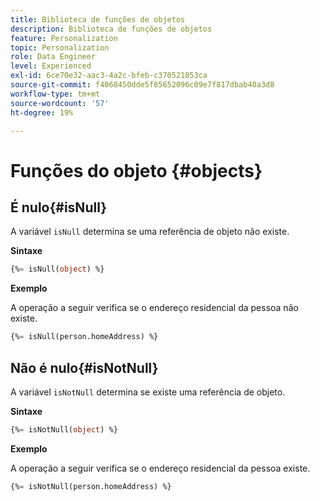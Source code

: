 ```yaml
---
title: Biblioteca de funções de objetos
description: Biblioteca de funções de objetos
feature: Personalization
topic: Personalization
role: Data Engineer
level: Experienced
exl-id: 6ce70e32-aac3-4a2c-bfeb-c370521853ca
source-git-commit: f4068450dde5f85652096c09e7f817dbab40a3d8
workflow-type: tm+mt
source-wordcount: '57'
ht-degree: 19%

---
```


# Funções do objeto {#objects}

## É nulo{#isNull}

A variável `isNull` determina se uma referência de objeto não existe.

**Sintaxe**

```sql
{%= isNull(object) %}
```

**Exemplo**

A operação a seguir verifica se o endereço residencial da pessoa não existe.

```sql
{%= isNull(person.homeAddress) %}
```

## Não é nulo{#isNotNull}

A variável `isNotNull` determina se existe uma referência de objeto.

**Sintaxe**

```sql
{%= isNotNull(object) %}
```

**Exemplo**

A operação a seguir verifica se o endereço residencial da pessoa existe.

```sql
{%= isNotNull(person.homeAddress) %}
```
